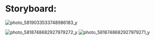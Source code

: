 # Storyboard:
![photo_5819033533748986183_y](https://user-images.githubusercontent.com/116266413/207296975-56c5e577-220f-4f96-979c-ab38a6ba68ed.jpg)

![photo_5818748682927979272_y](https://user-images.githubusercontent.com/116266413/207314504-15a53af7-cc56-4407-affb-45317ad4cfb9.jpg)
![photo_5818748682927979271_y](https://user-images.githubusercontent.com/116266413/207314513-c1a872cb-dcbf-4892-a01e-642044824d4e.jpg)
